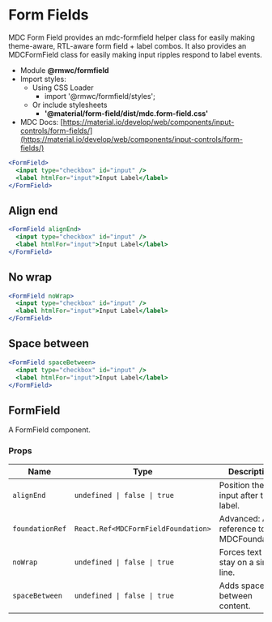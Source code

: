# Form Fields

MDC Form Field provides an mdc-formfield helper class for easily making theme-aware, RTL-aware form field + label combos. It also provides an MDCFormField class for easily making input ripples respond to label events.

- Module **@rmwc/formfield**
- Import styles:
  - Using CSS Loader
    - import '@rmwc/formfield/styles';
  - Or include stylesheets
    - **'@material/form-field/dist/mdc.form-field.css'**
- MDC Docs: [https://material.io/develop/web/components/input-controls/form-fields/](https://material.io/develop/web/components/input-controls/form-fields/)

```jsx
<FormField>
  <input type="checkbox" id="input" />
  <label htmlFor="input">Input Label</label>
</FormField>
```

## Align end

```jsx
<FormField alignEnd>
  <input type="checkbox" id="input" />
  <label htmlFor="input">Input Label</label>
</FormField>
```

## No wrap

```jsx
<FormField noWrap>
  <input type="checkbox" id="input" />
  <label htmlFor="input">Input Label</label>
</FormField>
```

## Space between

```jsx
<FormField spaceBetween>
  <input type="checkbox" id="input" />
  <label htmlFor="input">Input Label</label>
</FormField>
```

## FormField
A FormField component.

### Props

| Name | Type | Description |
|------|------|-------------|
| `alignEnd` | `undefined \| false \| true` | Position the input after the label. |
| `foundationRef` | `React.Ref<MDCFormFieldFoundation>` | Advanced: A reference to the MDCFoundation. |
| `noWrap` | `undefined \| false \| true` | Forces text to stay on a single line. |
| `spaceBetween` | `undefined \| false \| true` | Adds space between content. |


